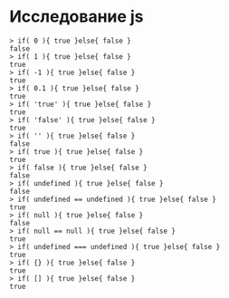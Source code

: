 Исследование js
================

    > if( 0 ){ true }else{ false }
    false
    > if( 1 ){ true }else{ false }
    true
    > if( -1 ){ true }else{ false }
    true
    > if( 0.1 ){ true }else{ false }
    true
    > if( 'true' ){ true }else{ false }
    true
    > if( 'false' ){ true }else{ false }
    true
    > if( '' ){ true }else{ false }
    false
    > if( true ){ true }else{ false }
    true
    > if( false ){ true }else{ false }
    false
    > if( undefined ){ true }else{ false }
    false
    > if( undefined == undefined ){ true }else{ false }
    true
    > if( null ){ true }else{ false }
    false
    > if( null == null ){ true }else{ false }
    true
    > if( undefined === undefined ){ true }else{ false }
    true
    > if( {} ){ true }else{ false }
    true
    > if( [] ){ true }else{ false }
    true
